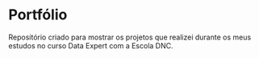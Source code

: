 # Portfólio
Repositório criado para mostrar os projetos que realizei durante os meus estudos no curso Data Expert com a Escola DNC.
